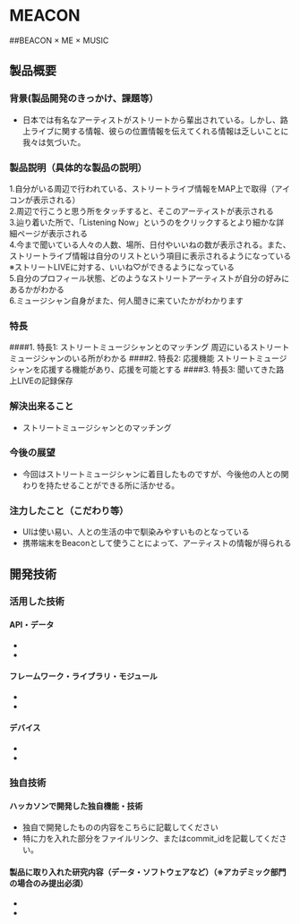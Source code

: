 # MEACON 
##BEACON × ME × MUSIC
## 製品概要
### 背景(製品開発のきっかけ、課題等）
* 日本では有名なアーティストがストリートから輩出されている。しかし、路上ライブに関する情報、彼らの位置情報を伝えてくれる情報は乏しいことに我々は気づいた。
  
### 製品説明（具体的な製品の説明）
1.自分がいる周辺で行われている、ストリートライブ情報をMAP上で取得（アイコンが表示される）  
2.周辺で行こうと思う所をタッチすると、そこのアーティストが表示される  
3.辿り着いた所で、「Listening Now」というのをクリックするとより細かな詳細ページが表示される  
4.今まで聞いている人々の人数、場所、日付やいいねの数が表示される。また、ストリートライブ情報は自分のリストという項目に表示されるようになっている  
※ストリートLIVEに対する、いいね♡ができるようになっている  
5.自分のプロフィール状態、どのようなストリートアーティストが自分の好みにあるかがわかる  
6.ミュージシャン自身がまた、何人聞きに来ていたかがわかります  
  
### 特長
####1. 特長1: ストリートミュージシャンとのマッチング
周辺にいるストリートミュージシャンのいる所がわかる
####2. 特長2: 応援機能
ストリートミュージシャンを応援する機能があり、応援を可能とする
####3. 特長3: 聞いてきた路上LIVEの記録保存
  
### 解決出来ること
* ストリートミュージシャンとのマッチング

### 今後の展望
* 今回はストリートミュージシャンに着目したものですが、今後他の人との関わりを持たせることができる所に活かせる。

### 注力したこと（こだわり等）
* UIは使い易い、人との生活の中で馴染みやすいものとなっている
* 携帯端末をBeaconとして使うことによって、アーティストの情報が得られる

## 開発技術
### 活用した技術
#### API・データ
* 
* 

#### フレームワーク・ライブラリ・モジュール
* 
* 

#### デバイス
* 
* 

### 独自技術
#### ハッカソンで開発した独自機能・技術
* 独自で開発したものの内容をこちらに記載してください
* 特に力を入れた部分をファイルリンク、またはcommit_idを記載してください。

#### 製品に取り入れた研究内容（データ・ソフトウェアなど）（※アカデミック部門の場合のみ提出必須）
* 
* 
